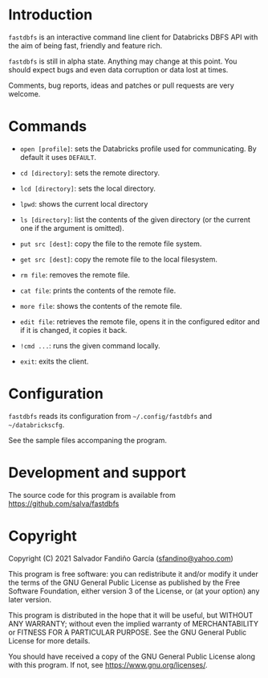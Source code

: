 # Introduction

`fastdbfs` is an interactive command line client for Databricks DBFS
API with the aim of being fast, friendly and feature rich.

`fastdbfs` is still in alpha state. Anything may change at this
point. You should expect bugs and even data corruption or data
lost at times.

Comments, bug reports, ideas and patches or pull requests are very
welcome.

# Commands

* `open [profile]`: sets the Databricks profile used for
  communicating. By default it uses `DEFAULT`.
  
* `cd [directory]`: sets the remote directory.

* `lcd [directory]`: sets the local directory.

* `lpwd`: shows the current local directory

* `ls [directory]`: list the contents of the given directory (or the
  current one if the argument is omitted).
  
* `put src [dest]`: copy the file to the remote file system.

* `get src [dest]`: copy the remote file to the local filesystem.

* `rm file`: removes the remote file.

* `cat file`: prints the contents of the remote file.

* `more file`: shows the contents of the remote file.

* `edit file`: retrieves the remote file, opens it in the configured
  editor and if it is changed, it copies it back.
  
* `!cmd ...`: runs the given command locally.

* `exit`: exits the client.

# Configuration

`fastdbfs` reads its configuration from `~/.config/fastdbfs` and
`~/databrickscfg`.

See the sample files accompaning the program.

# Development and support

The source code for this program is available from
https://github.com/salva/fastdbfs


# Copyright

Copyright (C) 2021 Salvador Fandiño García (sfandino@yahoo.com)

This program is free software: you can redistribute it and/or modify
it under the terms of the GNU General Public License as published by
the Free Software Foundation, either version 3 of the License, or (at
your option) any later version.

This program is distributed in the hope that it will be useful, but
WITHOUT ANY WARRANTY; without even the implied warranty of
MERCHANTABILITY or FITNESS FOR A PARTICULAR PURPOSE.  See the GNU
General Public License for more details.

You should have received a copy of the GNU General Public License
along with this program.  If not, see <https://www.gnu.org/licenses/>.
